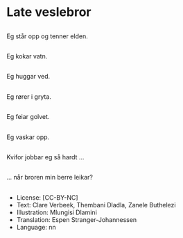 # Late veslebror

##
Eg står opp og tenner elden.

##
Eg kokar vatn.

##
Eg huggar ved.

##
Eg rører i gryta.

##
Eg feiar golvet.

##
Eg vaskar opp.

##
Kvifor jobbar eg så hardt ...

##
... når broren min berre leikar?

##
* License: [CC-BY-NC]
* Text: Clare Verbeek, Thembani Dladla, Zanele Buthelezi
* Illustration: Mlungisi Dlamini
* Translation: Espen Stranger-Johannessen
* Language: nn
